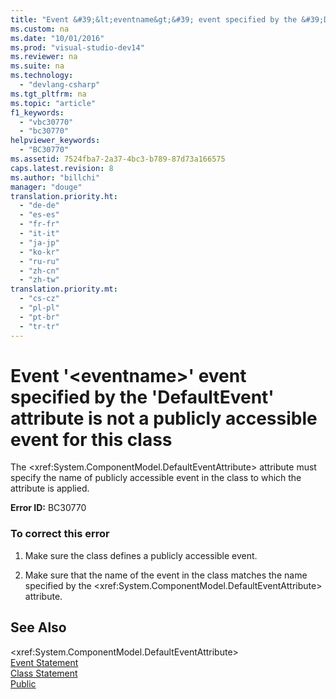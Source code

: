 ```yaml
---
title: "Event &#39;&lt;eventname&gt;&#39; event specified by the &#39;DefaultEvent&#39; attribute is not a publicly accessible event for this class"
ms.custom: na
ms.date: "10/01/2016"
ms.prod: "visual-studio-dev14"
ms.reviewer: na
ms.suite: na
ms.technology: 
  - "devlang-csharp"
ms.tgt_pltfrm: na
ms.topic: "article"
f1_keywords: 
  - "vbc30770"
  - "bc30770"
helpviewer_keywords: 
  - "BC30770"
ms.assetid: 7524fba7-2a37-4bc3-b789-87d73a166575
caps.latest.revision: 8
ms.author: "billchi"
manager: "douge"
translation.priority.ht: 
  - "de-de"
  - "es-es"
  - "fr-fr"
  - "it-it"
  - "ja-jp"
  - "ko-kr"
  - "ru-ru"
  - "zh-cn"
  - "zh-tw"
translation.priority.mt: 
  - "cs-cz"
  - "pl-pl"
  - "pt-br"
  - "tr-tr"
---
```

# Event &#39;&lt;eventname&gt;&#39; event specified by the &#39;DefaultEvent&#39; attribute is not a publicly accessible event for this class
The \<xref:System.ComponentModel.DefaultEventAttribute> attribute must specify the name of publicly accessible event in the class to which the attribute is applied.  
  
 **Error ID:** BC30770  
  
### To correct this error  
  
1.  Make sure the class defines a publicly accessible event.  
  
2.  Make sure that the name of the event in the class matches the name specified by the \<xref:System.ComponentModel.DefaultEventAttribute> attribute.  
  
## See Also  
 \<xref:System.ComponentModel.DefaultEventAttribute>   
 [Event Statement](../Topic/Event%20Statement.md)   
 [Class Statement](../Topic/Class%20Statement%20\(Visual%20Basic\).md)   
 [Public](../Topic/Public%20\(Visual%20Basic\).md)